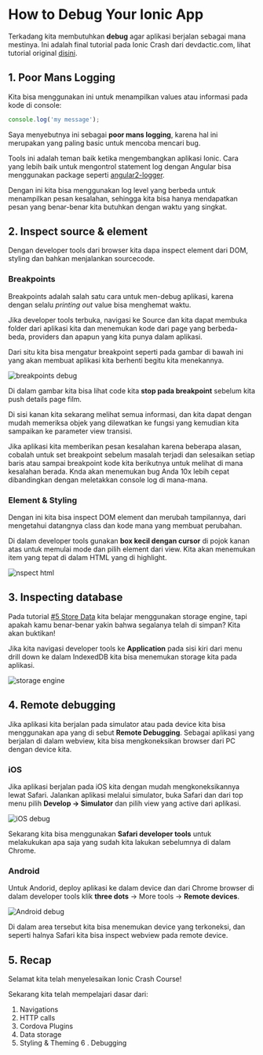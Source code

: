 # How to Debug Your Ionic App

Terkadang kita membutuhkan **debug** agar aplikasi berjalan sebagai mana mestinya. Ini adalah final tutorial pada Ionic Crash dari devdactic.com, lihat tutorial original [disini](https://ionicacademy.com/debug-ionic-app/).

## 1. Poor Mans Logging

Kita bisa menggunakan ini untuk menampilkan values atau informasi pada kode di console:

```javascript
console.log('my message');
```

Saya menyebutnya ini sebagai **poor mans logging**, karena hal ini merupakan yang paling basic untuk mencoba mencari bug.

Tools ini adalah teman baik ketika mengembangkan aplikasi Ionic. Cara yang lebih baik untuk mengontrol statement log dengan Angular bisa menggunakan package seperti [angular2-logger](https://www.npmjs.com/package/angular2-logger).

Dengan ini kita bisa menggunakan log level yang berbeda untuk menampilkan pesan kesalahan, sehingga kita bisa hanya mendapatkan pesan yang benar-benar kita butuhkan dengan waktu yang singkat.

## 2. Inspect source & element

Dengan developer tools dari browser kita dapa inspect element dari DOM, styling dan bahkan menjalankan sourcecode.

### Breakpoints

Breakpoints adalah salah satu cara untuk men-debug aplikasi, karena dengan selalu *printing out* value bisa menghemat waktu.

Jika developer tools terbuka, navigasi ke Source dan kita dapat membuka folder dari aplikasi kita dan menemukan kode dari page yang berbeda-beda, providers dan apapun yang kita punya dalam aplikasi.

Dari situ kita bisa mengatur breakpoint seperti pada gambar di bawah ini yang akan membuat aplikasi kita berhenti begitu kita menekannya.

![breakpoints debug](https://i1.wp.com/ionicacademy.com/wp-content/uploads/2017/05/crash-course-breakpoint.png?resize=1024%2C638&ssl=1)

Di dalam gambar kita bisa lihat code kita **stop pada breakpoint** sebelum kita push details page film.

Di sisi kanan kita sekarang melihat semua informasi, dan kita dapat dengan mudah memeriksa objek yang dilewatkan ke fungsi yang kemudian kita sampaikan ke parameter view transisi.

Jika aplikasi kita memberikan pesan kesalahan karena beberapa alasan, cobalah untuk set breakpoint sebelum masalah terjadi dan selesaikan setiap baris atau sampai breakpoint kode kita berikutnya untuk melihat di mana kesalahan berada. Knda akan menemukan bug Anda 10x lebih cepat dibandingkan dengan meletakkan console log di mana-mana.

### Element & Styling

Dengan ini kita bisa inspect DOM element dan merubah tampilannya, dari mengetahui datangnya class dan kode mana yang membuat perubahan.

Di dalam developer tools gunakan **box kecil dengan cursor** di pojok kanan atas untuk memulai mode dan pilih element dari view. Kita akan menemukan item yang tepat di dalam HTML yang di highlight.

![nspect html](https://i2.wp.com/ionicacademy.com/wp-content/uploads/2017/05/crash-course-debug-inspect.png?resize=1024%2C640&ssl=1)

## 3. Inspecting database

Pada tutorial [#5 Store Data](https://github.com/ekaprasasti/devdactic-ionic-course/tree/master/Ionic%20Course%20%235%20Store%20Data) kita belajar menggunakan storage engine, tapi apakah kamu benar-benar yakin bahwa segalanya telah di simpan? Kita akan buktikan!

Jika kita navigasi developer tools ke **Application** pada sisi kiri dari menu drill down ke dalam IndexedDB kita bisa menemukan storage kita pada aplikasi.

![storage engine](https://i1.wp.com/ionicacademy.com/wp-content/uploads/2017/05/crash-course-debug-storage.png?resize=1024%2C464&ssl=1)

## 4. Remote debugging

Jika aplikasi kita berjalan pada simulator atau pada device kita bisa menggunakan apa yang di sebut **Remote Debugging**. Sebagai aplikasi yang berjalan di dalam webview, kita bisa mengkoneksikan browser dari PC dengan device kita.

### iOS

Jika aplikasi berjalan pada iOS kita dengan mudah mengkoneksikannya lewat Safari. Jalankan aplikasi melalui simulator, buka Safari dan dari top menu pilih **Develop -> Simulator** dan pilih view yang active dari aplikasi.

![iOS debug](https://i2.wp.com/ionicacademy.com/wp-content/uploads/2017/05/crash-course-debug-safari.png?resize=1024%2C624&ssl=1)

Sekarang kita bisa menggunakan **Safari developer tools** untuk melakukukan apa saja yang sudah kita lakukan sebelumnya di dalam Chrome.

### Android

Untuk Andorid, deploy aplikasi ke dalam device dan dari Chrome browser di dalam developer tools klik **three dots** -> More tools -> **Remote devices**.

![Android debug](https://i0.wp.com/ionicacademy.com/wp-content/uploads/2017/05/crash-course-debug-android.png?w=758&ssl=1)

Di dalam area tersebut kita bisa menemukan device yang terkoneksi, dan seperti halnya Safari kita bisa inspect webview pada remote device.

## 5. Recap

Selamat kita telah menyelesaikan Ionic Crash Course!

Sekarang kita telah mempelajari dasar dari:

1. Navigations
2. HTTP calls
3. Cordova Plugins
4. Data storage
5. Styling & Theming
6 . Debugging
